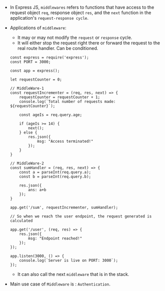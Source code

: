- In Express JS, `middlewares` refers to functions that have access to the request object `req`, response object `res`, and the `next` function in the application's `request-response cycle`.

- Applications of `middleware`:
    - It may or may not modify the `request` or `response` cycle.
    - It will either stop the request right there or forward the request to the real route handler. Can be conditioned.
    ```
    const express = require('express');
    const PORT = 3000;

    const app = express();

    let requestCounter = 0;

    // MiddleWare-1
    const requestIncrementer = (req, res, next) => {
        requestCounter = requestCounter + 1;
        console.log(`Total number of requests made: ${requestCounter}`);

        const ageIs = req.query.age;

        if (ageIs >= 14) {
            next();
        } else {
            res.json({
                msg: "Access terminated!"
            });
        }
    }

    // MiddleWare-2
    const sumHandler = (req, res, next) => {
        const a = parseInt(req.query.a);
        const b = parseInt(req.query.b);

        res.json({
            ans: a+b 
        });
    }

    app.get('/sum', requestIncrementer, sumHandler);

    // So when we reach the user endpoint, the request generated is calculated

    app.get('/user', (req, res) => {
        res.json({
            msg: "Endpoint reached!"
        });
    });

    app.listen(3000, () => {
        console.log(`Server is live on PORT: 3000`);
    });
    ```
    - It can also call the next `middleware` that is in the stack.

- Main use case of `Middleware` is : `Authentication`.